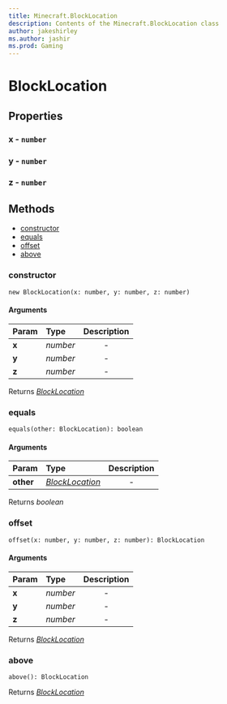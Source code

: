 ```yaml
---
title: Minecraft.BlockLocation
description: Contents of the Minecraft.BlockLocation class
author: jakeshirley
ms.author: jashir
ms.prod: Gaming
---
```

# BlockLocation

## Properties
### **x** - `number`


### **y** - `number`


### **z** - `number`



## Methods
- [constructor](#constructor)
- [equals](#equals)
- [offset](#offset)
- [above](#above)
  
### **constructor**
`
new BlockLocation(x: number, y: number, z: number)
`

#### Arguments
| Param | Type | Description |
| :--- | :--- | :---: |
| **x** | *number* | - |
| **y** | *number* | - |
| **z** | *number* | - |

Returns [*BlockLocation*]("BlockLocation.md")

### **equals**
`
equals(other: BlockLocation): boolean
`

#### Arguments
| Param | Type | Description |
| :--- | :--- | :---: |
| **other** | [*BlockLocation*]("BlockLocation.md") | - |

Returns *boolean*

### **offset**
`
offset(x: number, y: number, z: number): BlockLocation
`

#### Arguments
| Param | Type | Description |
| :--- | :--- | :---: |
| **x** | *number* | - |
| **y** | *number* | - |
| **z** | *number* | - |

Returns [*BlockLocation*]("BlockLocation.md")

### **above**
`
above(): BlockLocation
`


Returns [*BlockLocation*]("BlockLocation.md")

